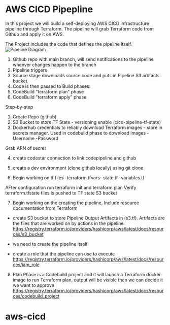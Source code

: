 # AWS CICD Pipepline #

In this project we will build a self-deploying AWS CICD infrastructure pipeline through Terraform.
The pipeline will grab Terraform code from Github and apply it on AWS. 

The Project includes the code that defines the pipeline itself.
![Pipeline Diagram
](<Screenshot 2023-08-28 at 3.55.49 PM.png>)

1. Github repo with main branch, will send notifications to the pipeline whenver changes happen to the branch
2. Pipeline triggers
3. Source stage downloads source code and puts in Pipeline S3 artifacts bucket
4. Code is then passed to Build phases:
5. CodeBuild "terraform plan" phase
6. CodeBuild "terraform apply" phase 


Step-by-step
1. Create Repo (github)
2. S3 Bucket to store TF State - versioning enable (cicd-pipeline-tf-state)
3. Dockerhub credentials to reliably download Terraform images - store in secrets manager. Used in codebuild phase to download images
-Username
-Password

Grab ARN of secret


4. create codestar connection to link codepipeline and github


5. create a dev environment (clone github locally)
using git clone 

6. Begin working on tf files
-terraform.tfvars
-state.tf
-variables.tf

AFter configuration run terraform init and terraform plan
Verify terraform.tfstate files is pushed to TF state S3 bucket

7. Begin working on the creating the pipeline, Include resource documentation from Terraform

- create S3 bucket to store Pipeline Output Artifacts in (s3.tf). Artifacts are the files that are worked on by actions in the pipeline. 
https://registry.terraform.io/providers/hashicorp/aws/latest/docs/resources/s3_bucket

- we need to create the pipeline itself
- create a role that the pipeline can use to execute 
https://registry.terraform.io/providers/hashicorp/aws/latest/docs/resources/iam_role

8. Plan Phase is a Codebuild project and it will launch a Terraform docker image to run Terraform plan, output will be visible then we can decide it we want to approve
https://registry.terraform.io/providers/hashicorp/aws/latest/docs/resources/codebuild_project

# aws-cicd
